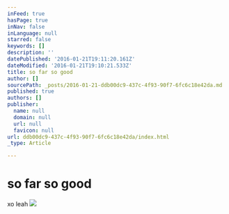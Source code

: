 ```yaml
---
inFeed: true
hasPage: true
inNav: false
inLanguage: null
starred: false
keywords: []
description: ''
datePublished: '2016-01-21T19:11:20.161Z'
dateModified: '2016-01-21T19:10:21.533Z'
title: so far so good
author: []
sourcePath: _posts/2016-01-21-ddb00dc9-437c-4f93-90f7-6fc6c18e42da.md
published: true
authors: []
publisher:
  name: null
  domain: null
  url: null
  favicon: null
url: ddb00dc9-437c-4f93-90f7-6fc6c18e42da/index.html
_type: Article

---
```

# so far so good

xo leah
![](https://s3-us-west-2.amazonaws.com/the-grid-img/p/2c8dfb2b8c64495be57a107a42d17237aafd2d04.jpg)